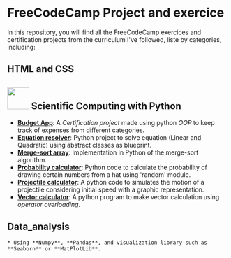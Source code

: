 # FreeCodeCamp Project and exercice
In this repository, you will find all the FreeCodeCamp exercices and certification projects from the curriculum I've followed, liste by categories, including:

## HTML and CSS


## <img src="https://cdn.jsdelivr.net/gh/devicons/devicon@latest/icons/python/python-original.svg" width="50px"/> Scientific Computing with Python

- **[Budget App](/python/budget_app/)**: A *Certification project* made using python *OOP* to keep track of expenses from different categories.
- **[Equation resolver](/python/equation_resolver/)**: Python project to solve equation (Linear and Quadratic) using abstract classes as blueprint.
- **[Merge-sort array](/python/merge_sort_array/)**: Implementation in Python of the merge-sort algorithm.
- **[Probability calculator](/python/probability_calculator/)**: Python code to calculate the probability of drawing certain numbers from a hat using 'random' module.
- **[Projectile calculator](/python/projectile_calculator/)**: A python code to simulates the motion of a projectile considering initial speed with a graphic representation.
- **[Vector calculator](/python/vector_calculator/)**: A python program to make vector calculation using *operator overloading*.


## Data_analysis
    * Using **Numpy**, **Pandas**, and visualization library such as **Seaborn** or **MatPlotLib**.
